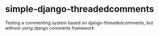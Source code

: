 simple-django-threadedcomments
==============================

Testing a commenting system based on django-threadedcomments, but without using django comments framework
